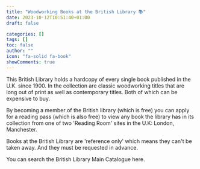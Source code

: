 ```yaml
---
title: "Woodworking Books at the British Library 📚"
date: 2023-10-12T10:51:40+01:00
draft: false

categories: []
tags: []
toc: false
author: ""
icon: "fa-solid fa-book"
showComments: true
---
```

This British Library holds a hardcopy of every single book published in the
U.K. since 1900. In the collection are classic woodworking titles that are long
out of print as well as contemporary titles. Both of which can be expensive to
buy. 

<!--more-->

By becoming a member of the British library (which is free) you can apply for a
reading pass (which is also free) to view any book the library has in its
collection from one of two 'Reading Room' sites in the U.K: London, Manchester. 

Books at the British Library are 'reference only' which means they can't be
taken away. And they must be requested in advance.

You can search the British Library Main Catalogue here. 
